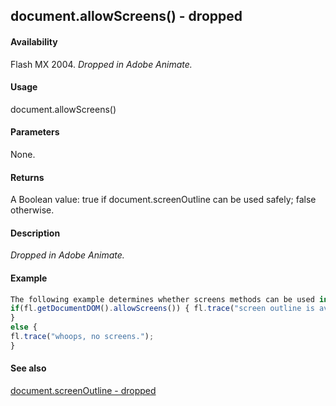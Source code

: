 ## document.allowScreens() - dropped

#### Availability

Flash MX 2004. *Dropped in Adobe Animate.*

#### Usage

document.allowScreens()

#### Parameters

None.

#### Returns

A Boolean value: true if document.screenOutline can be used safely; false otherwise.

#### Description

*Dropped in Adobe Animate.*

#### Example

```javascript
The following example determines whether screens methods can be used in the current document:
if(fl.getDocumentDOM().allowScreens()) { fl.trace("screen outline is available.");
}
else {
fl.trace("whoops, no screens.");
}

```
#### See also

[document.screenOutline - dropped](#!wielmic/developers-animatesdk-docs/test/Document_object/docum410.md)
